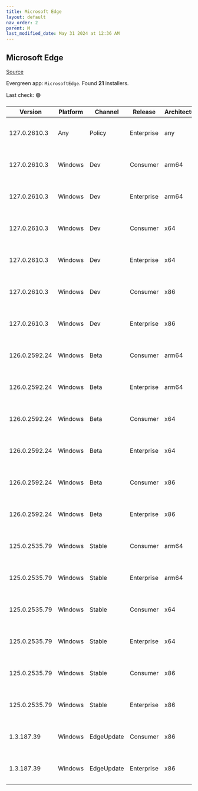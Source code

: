 ```yaml
---
title: Microsoft Edge
layout: default
nav_order: 2
parent: M
last_modified_date: May 31 2024 at 12:36 AM
---
```


## Microsoft Edge

[Source](https://www.microsoft.com/edge)

Evergreen app: `MicrosoftEdge`. Found **21** installers.

Last check: 🟢

| Version       | Platform | Channel    | Release    | Architecture | Hash                                                             | URI                                                                                                                                                                                                                                                                                                                      |
| ------------- | -------- | ---------- | ---------- | ------------ | ---------------------------------------------------------------- | ------------------------------------------------------------------------------------------------------------------------------------------------------------------------------------------------------------------------------------------------------------------------------------------------------------------------ |
| 127.0.2610.3  | Any      | Policy     | Enterprise | any          | 5744786C266810116EA67864F0E84E0AC533563D39F448EC8591F8E04570F8A4 | [https://msedge.sf.dl.delivery.mp.microsoft.com/filestreamingservice/files/0a4b07d1-0385-4afb-8b4d-1aa27f13aec8/MicrosoftEdgePolicyTemplates.cab](https://msedge.sf.dl.delivery.mp.microsoft.com/filestreamingservice/files/0a4b07d1-0385-4afb-8b4d-1aa27f13aec8/MicrosoftEdgePolicyTemplates.cab)                       |
| 127.0.2610.3  | Windows  | Dev        | Consumer   | arm64        | 5FCA92F488FE9A60EBCB861DBEFF3F35E9A87E9EB5E587F7F5BA815B369D821D | [https://msedge.sf.dl.delivery.mp.microsoft.com/filestreamingservice/files/0ae3a686-be4d-4dcb-958d-f39fc2d085ab/MicrosoftEdgeDevEnterpriseARM64.msi](https://msedge.sf.dl.delivery.mp.microsoft.com/filestreamingservice/files/0ae3a686-be4d-4dcb-958d-f39fc2d085ab/MicrosoftEdgeDevEnterpriseARM64.msi)                 |
| 127.0.2610.3  | Windows  | Dev        | Enterprise | arm64        | 5FCA92F488FE9A60EBCB861DBEFF3F35E9A87E9EB5E587F7F5BA815B369D821D | [https://msedge.sf.dl.delivery.mp.microsoft.com/filestreamingservice/files/0ae3a686-be4d-4dcb-958d-f39fc2d085ab/MicrosoftEdgeDevEnterpriseARM64.msi](https://msedge.sf.dl.delivery.mp.microsoft.com/filestreamingservice/files/0ae3a686-be4d-4dcb-958d-f39fc2d085ab/MicrosoftEdgeDevEnterpriseARM64.msi)                 |
| 127.0.2610.3  | Windows  | Dev        | Consumer   | x64          | 433A65B4F3A321A765E51A03CFD0C730B373F873673C5E81BF37118C09A9F03B | [https://msedge.sf.dl.delivery.mp.microsoft.com/filestreamingservice/files/3bb9416c-be2c-4c7c-a50f-3a9b84ffa89c/MicrosoftEdgeDevEnterpriseX64.msi](https://msedge.sf.dl.delivery.mp.microsoft.com/filestreamingservice/files/3bb9416c-be2c-4c7c-a50f-3a9b84ffa89c/MicrosoftEdgeDevEnterpriseX64.msi)                     |
| 127.0.2610.3  | Windows  | Dev        | Enterprise | x64          | 433A65B4F3A321A765E51A03CFD0C730B373F873673C5E81BF37118C09A9F03B | [https://msedge.sf.dl.delivery.mp.microsoft.com/filestreamingservice/files/3bb9416c-be2c-4c7c-a50f-3a9b84ffa89c/MicrosoftEdgeDevEnterpriseX64.msi](https://msedge.sf.dl.delivery.mp.microsoft.com/filestreamingservice/files/3bb9416c-be2c-4c7c-a50f-3a9b84ffa89c/MicrosoftEdgeDevEnterpriseX64.msi)                     |
| 127.0.2610.3  | Windows  | Dev        | Consumer   | x86          | C8A54403C560230CFC3F27E4A0EEA9A1017D68EF2BD4BD72400E333593F132CB | [https://msedge.sf.dl.delivery.mp.microsoft.com/filestreamingservice/files/1cfe2a3a-bd48-434c-a822-c06928f0bd0f/MicrosoftEdgeDevEnterpriseX86.msi](https://msedge.sf.dl.delivery.mp.microsoft.com/filestreamingservice/files/1cfe2a3a-bd48-434c-a822-c06928f0bd0f/MicrosoftEdgeDevEnterpriseX86.msi)                     |
| 127.0.2610.3  | Windows  | Dev        | Enterprise | x86          | C8A54403C560230CFC3F27E4A0EEA9A1017D68EF2BD4BD72400E333593F132CB | [https://msedge.sf.dl.delivery.mp.microsoft.com/filestreamingservice/files/1cfe2a3a-bd48-434c-a822-c06928f0bd0f/MicrosoftEdgeDevEnterpriseX86.msi](https://msedge.sf.dl.delivery.mp.microsoft.com/filestreamingservice/files/1cfe2a3a-bd48-434c-a822-c06928f0bd0f/MicrosoftEdgeDevEnterpriseX86.msi)                     |
| 126.0.2592.24 | Windows  | Beta       | Consumer   | arm64        | 93A5CBC1EEBFFAB29FF42C436809DB16C57FB605ADDB367171A7BBE51D0C0476 | [https://msedge.sf.dl.delivery.mp.microsoft.com/filestreamingservice/files/2146abcd-1e24-476c-8e7b-2c3c27500650/MicrosoftEdgeBetaEnterpriseARM64.msi](https://msedge.sf.dl.delivery.mp.microsoft.com/filestreamingservice/files/2146abcd-1e24-476c-8e7b-2c3c27500650/MicrosoftEdgeBetaEnterpriseARM64.msi)               |
| 126.0.2592.24 | Windows  | Beta       | Enterprise | arm64        | 93A5CBC1EEBFFAB29FF42C436809DB16C57FB605ADDB367171A7BBE51D0C0476 | [https://msedge.sf.dl.delivery.mp.microsoft.com/filestreamingservice/files/2146abcd-1e24-476c-8e7b-2c3c27500650/MicrosoftEdgeBetaEnterpriseARM64.msi](https://msedge.sf.dl.delivery.mp.microsoft.com/filestreamingservice/files/2146abcd-1e24-476c-8e7b-2c3c27500650/MicrosoftEdgeBetaEnterpriseARM64.msi)               |
| 126.0.2592.24 | Windows  | Beta       | Consumer   | x64          | 761FC0C1516ED8B38B9F5604E655D2995F1C1BE249871710C8D9044C1A18243C | [https://msedge.sf.dl.delivery.mp.microsoft.com/filestreamingservice/files/44b426a5-f94f-4f78-a151-07796854ee9f/MicrosoftEdgeBetaEnterpriseX64.msi](https://msedge.sf.dl.delivery.mp.microsoft.com/filestreamingservice/files/44b426a5-f94f-4f78-a151-07796854ee9f/MicrosoftEdgeBetaEnterpriseX64.msi)                   |
| 126.0.2592.24 | Windows  | Beta       | Enterprise | x64          | 761FC0C1516ED8B38B9F5604E655D2995F1C1BE249871710C8D9044C1A18243C | [https://msedge.sf.dl.delivery.mp.microsoft.com/filestreamingservice/files/44b426a5-f94f-4f78-a151-07796854ee9f/MicrosoftEdgeBetaEnterpriseX64.msi](https://msedge.sf.dl.delivery.mp.microsoft.com/filestreamingservice/files/44b426a5-f94f-4f78-a151-07796854ee9f/MicrosoftEdgeBetaEnterpriseX64.msi)                   |
| 126.0.2592.24 | Windows  | Beta       | Consumer   | x86          | 788942927E1D1CBE3F768FB0674A34704D1C65217BD7EF1B018CD593FEDFB022 | [https://msedge.sf.dl.delivery.mp.microsoft.com/filestreamingservice/files/0232af02-e4ff-44d6-ae5f-4e2c02abeefa/MicrosoftEdgeBetaEnterpriseX86.msi](https://msedge.sf.dl.delivery.mp.microsoft.com/filestreamingservice/files/0232af02-e4ff-44d6-ae5f-4e2c02abeefa/MicrosoftEdgeBetaEnterpriseX86.msi)                   |
| 126.0.2592.24 | Windows  | Beta       | Enterprise | x86          | 788942927E1D1CBE3F768FB0674A34704D1C65217BD7EF1B018CD593FEDFB022 | [https://msedge.sf.dl.delivery.mp.microsoft.com/filestreamingservice/files/0232af02-e4ff-44d6-ae5f-4e2c02abeefa/MicrosoftEdgeBetaEnterpriseX86.msi](https://msedge.sf.dl.delivery.mp.microsoft.com/filestreamingservice/files/0232af02-e4ff-44d6-ae5f-4e2c02abeefa/MicrosoftEdgeBetaEnterpriseX86.msi)                   |
| 125.0.2535.79 | Windows  | Stable     | Consumer   | arm64        | 49F4910D6F4791A205F5DA84CEC5CD745A4BAB6111AF230B65BB08665E4EFCD4 | [https://msedge.sf.dl.delivery.mp.microsoft.com/filestreamingservice/files/84d9abb2-f459-453f-83d8-ab10f6af897b/MicrosoftEdgeEnterpriseARM64.msi](https://msedge.sf.dl.delivery.mp.microsoft.com/filestreamingservice/files/84d9abb2-f459-453f-83d8-ab10f6af897b/MicrosoftEdgeEnterpriseARM64.msi)                       |
| 125.0.2535.79 | Windows  | Stable     | Enterprise | arm64        | 49F4910D6F4791A205F5DA84CEC5CD745A4BAB6111AF230B65BB08665E4EFCD4 | [https://msedge.sf.dl.delivery.mp.microsoft.com/filestreamingservice/files/84d9abb2-f459-453f-83d8-ab10f6af897b/MicrosoftEdgeEnterpriseARM64.msi](https://msedge.sf.dl.delivery.mp.microsoft.com/filestreamingservice/files/84d9abb2-f459-453f-83d8-ab10f6af897b/MicrosoftEdgeEnterpriseARM64.msi)                       |
| 125.0.2535.79 | Windows  | Stable     | Consumer   | x64          | DD1886A4D303CA5A48FB7D5D91E1B8322AF0598C52C6621DF6016A2A004FE5DA | [https://msedge.sf.dl.delivery.mp.microsoft.com/filestreamingservice/files/b22409ee-f072-40f3-a14c-bed638a55bc2/MicrosoftEdgeEnterpriseX64.msi](https://msedge.sf.dl.delivery.mp.microsoft.com/filestreamingservice/files/b22409ee-f072-40f3-a14c-bed638a55bc2/MicrosoftEdgeEnterpriseX64.msi)                           |
| 125.0.2535.79 | Windows  | Stable     | Enterprise | x64          | DD1886A4D303CA5A48FB7D5D91E1B8322AF0598C52C6621DF6016A2A004FE5DA | [https://msedge.sf.dl.delivery.mp.microsoft.com/filestreamingservice/files/b22409ee-f072-40f3-a14c-bed638a55bc2/MicrosoftEdgeEnterpriseX64.msi](https://msedge.sf.dl.delivery.mp.microsoft.com/filestreamingservice/files/b22409ee-f072-40f3-a14c-bed638a55bc2/MicrosoftEdgeEnterpriseX64.msi)                           |
| 125.0.2535.79 | Windows  | Stable     | Consumer   | x86          | DEEA672AB4A9FB0EAA02A84D246FB0A619FF547B45F7C733756B766084DAEE38 | [https://msedge.sf.dl.delivery.mp.microsoft.com/filestreamingservice/files/df29325f-8f8f-4d60-9336-4ad51608b26d/MicrosoftEdgeEnterpriseX86.msi](https://msedge.sf.dl.delivery.mp.microsoft.com/filestreamingservice/files/df29325f-8f8f-4d60-9336-4ad51608b26d/MicrosoftEdgeEnterpriseX86.msi)                           |
| 125.0.2535.79 | Windows  | Stable     | Enterprise | x86          | DEEA672AB4A9FB0EAA02A84D246FB0A619FF547B45F7C733756B766084DAEE38 | [https://msedge.sf.dl.delivery.mp.microsoft.com/filestreamingservice/files/df29325f-8f8f-4d60-9336-4ad51608b26d/MicrosoftEdgeEnterpriseX86.msi](https://msedge.sf.dl.delivery.mp.microsoft.com/filestreamingservice/files/df29325f-8f8f-4d60-9336-4ad51608b26d/MicrosoftEdgeEnterpriseX86.msi)                           |
| 1.3.187.39    | Windows  | EdgeUpdate | Consumer   | x86          | FA7D8A8CAE60AB620D2AA887DE62039D2647E4F5C1C649D75F0F52E14EC11A99 | [https://msedge.sf.dl.delivery.mp.microsoft.com/filestreamingservice/files/6584d9c3-0d84-456c-99cd-fbfc9215c943/MicrosoftEdgeUpdateSetup_X86_1.3.187.39.exe](https://msedge.sf.dl.delivery.mp.microsoft.com/filestreamingservice/files/6584d9c3-0d84-456c-99cd-fbfc9215c943/MicrosoftEdgeUpdateSetup_X86_1.3.187.39.exe) |
| 1.3.187.39    | Windows  | EdgeUpdate | Enterprise | x86          | FA7D8A8CAE60AB620D2AA887DE62039D2647E4F5C1C649D75F0F52E14EC11A99 | [https://msedge.sf.dl.delivery.mp.microsoft.com/filestreamingservice/files/6584d9c3-0d84-456c-99cd-fbfc9215c943/MicrosoftEdgeUpdateSetup_X86_1.3.187.39.exe](https://msedge.sf.dl.delivery.mp.microsoft.com/filestreamingservice/files/6584d9c3-0d84-456c-99cd-fbfc9215c943/MicrosoftEdgeUpdateSetup_X86_1.3.187.39.exe) |
